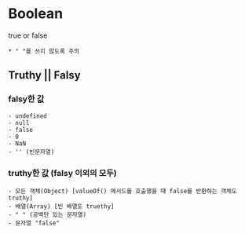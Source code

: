 # Boolean

true or false 

`* " "를 쓰지 않도록 주의`


## Truthy || Falsy

### falsy한 값
```
- undefined
- null
- false
- 0
- NaN
- '' (빈문자열)
```
### truthy한 값 (falsy 이외의 모두)
```
- 모든 객체(Object) [valueOf() 메서드를 호출했을 때 false를 반환하는 객체도 truthy]
- 배열(Array) [빈 배열도 truethy]
- " " (공백만 있는 문자열)
- 문자열 "false"
```